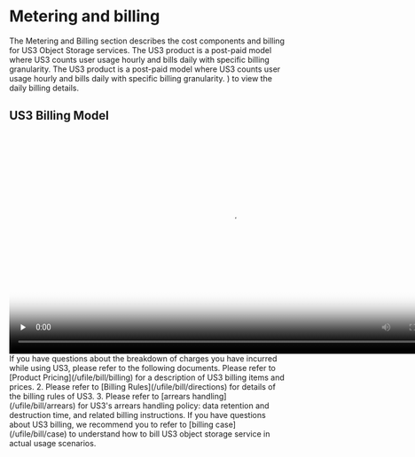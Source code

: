 # Metering and billing
The Metering and Billing section describes the cost components and billing for US3 Object Storage services.  The US3 product is a post-paid model where US3 counts user usage hourly and bills daily with specific billing granularity.  The US3 product is a post-paid model where US3 counts user usage hourly and bills daily with specific billing granularity. )  to view the daily billing details.
## US3 Billing Model
<video id="video" length=1000 width=800 controls="" preload="none" poster=" https://static.ucloud.cn/cf71d9b09af3d70391d79616cf7af607.png  ">
<source id="mp4" src=" http://caozuozhinan.cn-bj.ufileos.com/ Zhou Gongyuan 2 US3 pricing and billing.mp4 ">
</video>
If you have questions about the breakdown of charges you have incurred while using US3, please refer to the following documents.
Please refer to [Product Pricing](/ufile/bill/billing) for a description of US3 billing items and prices.
2. Please refer to [Billing Rules](/ufile/bill/directions) for details of the billing rules of US3.
3. Please refer to [arrears handling](/ufile/bill/arrears) for US3's arrears handling policy: data retention and destruction time, and related billing instructions.
If you have questions about US3 billing, we recommend you to refer to [billing case](/ufile/bill/case) to understand how to bill US3 object storage service in actual usage scenarios.